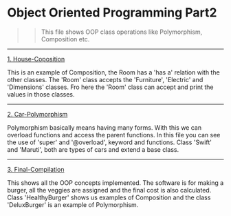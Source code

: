 # Object Oriented Programming Part2

>>This file shows OOP class operations like Polymorphism, Composition etc.

---

[1. House-Coposition](5-OOP-Part2/1.House-Coposition/src/Main.java)

This is an example of Composition, the Room has a 'has a' relation with the other classes. The 'Room' class accepts the 'Furniture', 'Electric' and 
'Dimensions' classes. Fro here the 'Room' class can accept and print the values in those classes. 

---

[2. Car-Polymorphism](5-OOP-Part2/2.Car-Polymorphism/src/Main.java)

Polymorphism basically means having many forms. With this we can overload functions and access the parent functions. 
In this file you can see the use of 'super' and '@overload', keyword and functions. Class 'Swift' and 'Maruti', both are types of cars and extend a base class. 

---

[3. Final-Compilation](5-OOP-Part2/3.Final-Compilation/src/Main.java)

This shows all the OOP concepts implemented. The software is for making a burger, all the veggies are assigned and the final cost is also calculated. 
Class 'HealthyBurger' shows us examples of Composition and the class 'DeluxBurger' is an example of Polymorphism.
